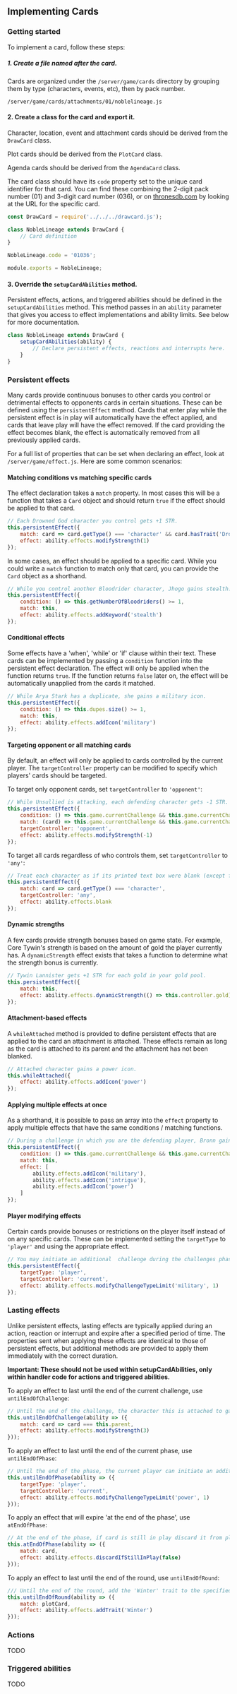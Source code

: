 
## Implementing Cards

### Getting started

To implement a card, follow these steps:

##### 1. Create a file named after the card.

Cards are organized under the `/server/game/cards` directory by grouping them by type (characters, events, etc), then by pack number.

```
/server/game/cards/attachments/01/noblelineage.js
```

#### 2. Create a class for the card and export it.

Character, location, event and attachment cards should be derived from the `DrawCard` class.

Plot cards should be derived from the `PlotCard` class.

Agenda cards should be derived from the `AgendaCard` class.

The card class should have its `code` property set to the unique card identifier for that card. You can find these combining the 2-digit pack number (01) and 3-digit card number (036), or on [thronesdb.com](https://thronesdb.com/) by looking at the URL for the specific card.

```javascript
const DrawCard = require('../../../drawcard.js');

class NobleLineage extends DrawCard {
    // Card definition
}

NobleLineage.code = '01036';

module.exports = NobleLineage;
```

#### 3. Override the `setupCardAbilities` method.

Persistent effects, actions, and triggered abilities should be defined in the `setupCardAbilities` method. This method passes in an `ability` parameter that gives you access to effect implementations and ability limits. See below for more documentation.

```javascript
class NobleLineage extends DrawCard {
    setupCardAbilities(ability) {
        // Declare persistent effects, reactions and interrupts here.
    }
}
```

### Persistent effects

Many cards provide continuous bonuses to other cards you control or detrimental effects to opponents cards in certain situations. These can be defined using the `persistentEffect` method. Cards that enter play while the persistent effect is in play will automatically have the effect applied, and cards that leave play will have the effect removed. If the card providing the effect becomes blank, the effect is automatically removed from all previously applied cards.

For a full list of properties that can be set when declaring an effect, look at `/server/game/effect.js`. Here are some common scenarios:

#### Matching conditions vs matching specific cards

The effect declaration takes a `match` property. In most cases this will be a function that takes a `Card` object and should return `true` if the effect should be applied to that card.

```javascript
// Each Drowned God character you control gets +1 STR.
this.persistentEffect({
    match: card => card.getType() === 'character' && card.hasTrait('Drowned God'),
    effect: ability.effects.modifyStrength(1)
});
```

In some cases, an effect should be applied to a specific card. While you could write a `match` function to match only that card, you can provide the `Card` object as a shorthand.

```javascript
// While you control another Bloodrider character, Jhogo gains stealth.
this.persistentEffect({
    condition: () => this.getNumberOfBloodriders() >= 1,
    match: this,
    effect: ability.effects.addKeyword('stealth')
});
```

#### Conditional effects

Some effects have a 'when', 'while' or 'if' clause within their text. These cards can be implemented by passing a `condition` function into the persistent effect declaration. The effect will only be applied when the function returns `true`. If the function returns `false` later on, the effect will be automatically unapplied from the cards it matched.

```javascript
// While Arya Stark has a duplicate, she gains a military icon.
this.persistentEffect({
    condition: () => this.dupes.size() >= 1,
    match: this,
    effect: ability.effects.addIcon('military')
});
```

#### Targeting opponent or all matching cards

By default, an effect will only be applied to cards controlled by the current player. The `targetController` property can be modified to specify which players' cards should be targeted.

To target only opponent cards, set `targetController` to `'opponent'`:

```javascript
// While Unsullied is attacking, each defending character gets -1 STR.
this.persistentEffect({
    condition: () => this.game.currentChallenge && this.game.currentChallenge.isAttacking(this),
    match: (card) => this.game.currentChallenge && this.game.currentChallenge.isDefending(card),
    targetController: 'opponent',
    effect: ability.effects.modifyStrength(-1)
});
```

To target all cards regardless of who controls them, set `targetController` to `'any'`:

```javascript
// Treat each character as if its printed text box were blank (except for Traits).
this.persistentEffect({
    match: card => card.getType() === 'character',
    targetController: 'any',
    effect: ability.effects.blank
});
```

#### Dynamic strengths

A few cards provide strength bonuses based on game state. For example, Core Tywin's strength is based on the amount of gold the player currently has. A `dynamicStrength` effect exists that takes a function to determine what the strength bonus is currently.

```javascript
// Tywin Lannister gets +1 STR for each gold in your gold pool.
this.persistentEffect({
    match: this,
    effect: ability.effects.dynamicStrength(() => this.controller.gold)
});
```

#### Attachment-based effects

A `whileAttached` method is provided to define persistent effects that are applied to the card an attachment is attached. These effects remain as long as the card is attached to its parent and the attachment has not been blanked.

```javascript
// Attached character gains a power icon.
this.whileAttached({
    effect: ability.effects.addIcon('power')
});
```

#### Applying multiple effects at once
As a shorthand, it is possible to pass an array into the `effect` property to apply multiple effects that have the same conditions / matching functions.

```javascript
// During a challenge in which you are the defending player, Bronn gains a military, an intrigue, and a power icon.
this.persistentEffect({
    condition: () => this.game.currentChallenge && this.game.currentChallenge.defendingPlayer === this.controller,
    match: this,
    effect: [
        ability.effects.addIcon('military'),
        ability.effects.addIcon('intrigue'),
        ability.effects.addIcon('power')
    ]
});
```

#### Player modifying effects

Certain cards provide bonuses or restrictions on the player itself instead of on any specific cards. These can be implemented setting the `targetType` to `'player'` and using the appropriate effect.

```javascript
// You may initiate an additional  challenge during the challenges phase.
this.persistentEffect({
    targetType: 'player',
    targetController: 'current',
    effect: ability.effects.modifyChallengeTypeLimit('military', 1)
});
```

### Lasting effects

Unlike persistent effects, lasting effects are typically applied during an action, reaction or interrupt and expire after a specified period of time.  The properties sent when applying these effects are identical to those of persistent effects, but additional methods are provided to apply them immediately with the correct duration.

**Important: These should not be used within setupCardAbilities, only within handler code for actions and triggered abilities.**

To apply an effect to last until the end of the current challenge, use `untilEndOfChallenge`:
```javascript
// Until the end of the challenge, the character this is attached to gains +3 STR
this.untilEndOfChallenge(ability => ({
    match: card => card === this.parent,
    effect: ability.effects.modifyStrength(3)
}));
```

To apply an effect to last until the end of the current phase, use `untilEndOfPhase`:
```javascript
// Until the end of the phase, the current player can initiate an additional power challenge.
this.untilEndOfPhase(ability => ({
    targetType: 'player',
    targetController: 'current',
    effect: ability.effects.modifyChallengeTypeLimit('power', 1)
}));
```

To apply an effect that will expire 'at the end of the phase', use `atEndOfPhase`:
```javascript
// At the end of the phase, if card is still in play discard it from play (cannot be saved)
this.atEndOfPhase(ability => ({
    match: card,
    effect: ability.effects.discardIfStillInPlay(false)
}));
```

To apply an effect to last until the end of the round, use `untilEndOfRound`:
```javascript
/// Until the end of the round, add the 'Winter' trait to the specified plot card.
this.untilEndOfRound(ability => ({
    match: plotCard,
    effect: ability.effects.addTrait('Winter')
}));
```

### Actions

TODO

### Triggered abilities

TODO
